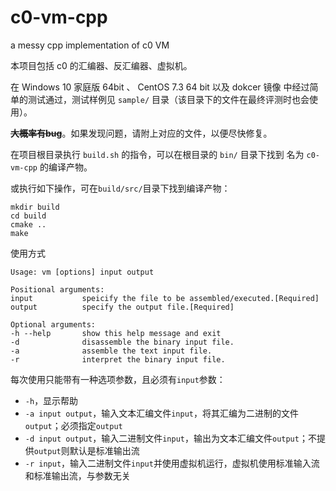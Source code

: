 # c0-vm-cpp
a messy cpp implementation of c0 VM



本项目包括 c0 的汇编器、反汇编器、虚拟机。

在 Windows 10 家庭版 64bit 、 CentOS 7.3 64 bit 以及 dokcer 镜像 中经过简单的测试通过，测试样例见 `sample/` 目录（该目录下的文件在最终评测时也会使用）。

**~~大概率有bug~~**。如果发现问题，请附上对应的文件，以便尽快修复。

在项目根目录执行 `build.sh` 的指令，可以在根目录的 `bin/` 目录下找到 名为 `c0-vm-cpp` 的编译产物。

或执行如下操作，可在`build/src/`目录下找到编译产物：

```
mkdir build
cd build
cmake ..
make
```

使用方式

```
Usage: vm [options] input output

Positional arguments:
input           speicify the file to be assembled/executed.[Required]
output          specify the output file.[Required]

Optional arguments:
-h --help       show this help message and exit
-d              disassemble the binary input file.
-a              assemble the text input file.
-r              interpret the binary input file.
```

每次使用只能带有一种选项参数，且必须有`input`参数：

- `-h`，显示帮助
- `-a input output`，输入文本汇编文件`input`，将其汇编为二进制的文件`output`；必须指定`output`
- `-d input output`，输入二进制文件`input`，输出为文本汇编文件`output`；不提供`output`则默认是标准输出流
- `-r input`，输入二进制文件`input`并使用虚拟机运行，虚拟机使用标准输入流和标准输出流，与参数无关







